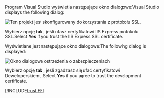 <span data-ttu-id="96b09-101">Program Visual Studio wyświetla następujące okno dialogowe:</span><span class="sxs-lookup"><span data-stu-id="96b09-101">Visual Studio displays the following dialog:</span></span>

![Ten projekt jest skonfigurowany do korzystania z protokołu SSL.](~/getting-started/_static/trustCert.png)

<span data-ttu-id="96b09-105">Wybierz opcję **tak** , jeśli ufasz certyfikatowi IIS Express protokołu SSL.</span><span class="sxs-lookup"><span data-stu-id="96b09-105">Select **Yes** if you trust the IIS Express SSL certificate.</span></span>

<span data-ttu-id="96b09-106">Wyświetlane jest następujące okno dialogowe:</span><span class="sxs-lookup"><span data-stu-id="96b09-106">The following dialog is displayed:</span></span>

![Okno dialogowe ostrzeżenia o zabezpieczeniach](~/getting-started/_static/cert.png)

<span data-ttu-id="96b09-108">Wybierz opcję **tak** , jeśli zgadzasz się ufać certyfikatowi Deweloperskiemu.</span><span class="sxs-lookup"><span data-stu-id="96b09-108">Select **Yes** if you agree to trust the development certificate.</span></span>

[!INCLUDE[trust FF](~/includes/trust-ff.md)]